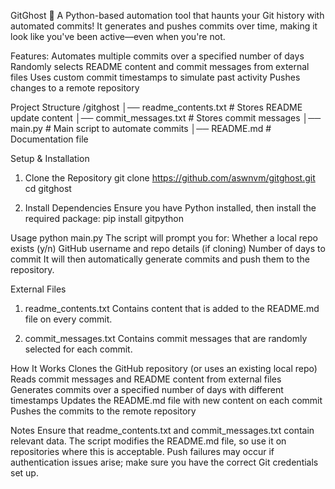 GitGhost 👻
A Python-based automation tool that haunts your Git history with automated commits! It generates and pushes commits over time, making it look like you've been active—even when you're not.

Features:
    Automates multiple commits over a specified number of days
    Randomly selects README content and commit messages from external files
    Uses custom commit timestamps to simulate past activity
    Pushes changes to a remote repository

Project Structure
    /gitghost
    │── readme_contents.txt   # Stores README update content
    │── commit_messages.txt   # Stores commit messages
    │── main.py               # Main script to automate commits
    │── README.md             # Documentation file


Setup & Installation
1. Clone the Repository
   git clone https://github.com/aswnvm/gitghost.git
   cd gitghost

2. Install Dependencies
   Ensure you have Python installed, then install the required package:
   pip install gitpython

Usage
    python main.py
    The script will prompt you for:
    Whether a local repo exists (y/n)
    GitHub username and repo details (if cloning)
    Number of days to commit
    It will then automatically generate commits and push them to the repository.

External Files
1. readme_contents.txt
   Contains content that is added to the README.md file on every commit.

2. commit_messages.txt
   Contains commit messages that are randomly selected for each commit.

How It Works
    Clones the GitHub repository (or uses an existing local repo)
    Reads commit messages and README content from external files
    Generates commits over a specified number of days with different timestamps
    Updates the README.md file with new content on each commit
    Pushes the commits to the remote repository

Notes
    Ensure that readme_contents.txt and commit_messages.txt contain relevant data.
    The script modifies the README.md file, so use it on repositories where this is acceptable.
    Push failures may occur if authentication issues arise; make sure you have the correct Git credentials set up.